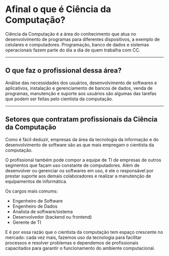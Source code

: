 # Afinal o que é Ciência da Computação?

Ciência da Computação é a área do conhecimento que atua no desenvolvimento de programas para diferentes dispositivos, a exemplo de celulares e computadores. Programação, banco de dados e sistemas operacionais fazem parte do dia a dia de quem trabalha com CC.

<hr></hr>

## O que faz o profissional dessa área?

Análise das necessidades dos usuários, desenvolvimento de softwares e aplicativos, instalação e gerenciamento de bancos de dados, venda de programas, manutenção e suporte aos usuários são algumas das tarefas que podem ser feitas pelo cientista da computação.

<hr>

## Setores que contratam profissionais da Ciência da Computação

Como é fácil deduzir, empresas da área da tecnologia da informação e do desenvolvimento de software são as que mais empregam o cientista da computação.

O profissional também pode compor a equipe de TI de empresas de outros segmentos que façam uso constante de computadores. Além de desenvolver ou gerenciar os softwares em uso, é ele o responsável por prestar suporte aos demais colaboradores e realizar a manutenção de equipamentos de informática.

Os cargos mais comums:
- Engenheiro de Software
- Engenheiro de Dados
- Analista de software/sistema
- Desenvolvedor (backend ou frontend)
- Gerente de TI

E é por essa razão que o cientista da computação tem espaço crescente no mercado: cada vez mais, fazemos uso da tecnologia para facilitar processos e resolver problemas e dependemos de profissionais capacitados para garantir o funcionamento do ambiente computacional.